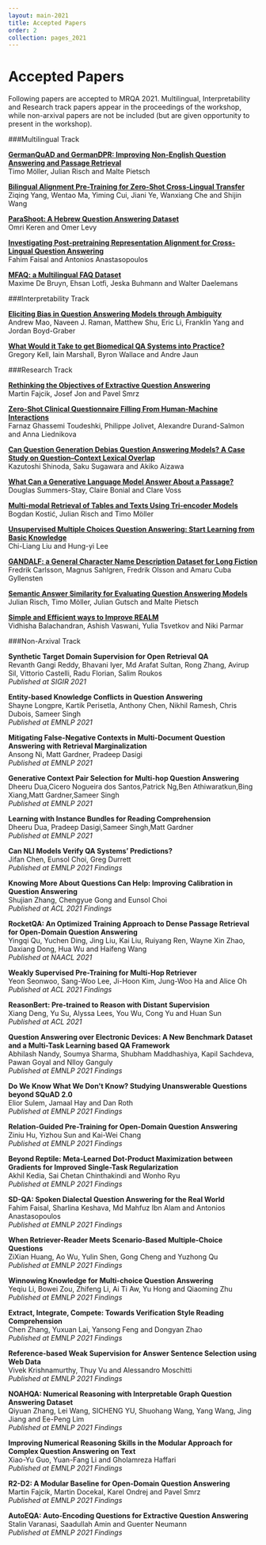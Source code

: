 ```yaml
---
layout: main-2021
title: Accepted Papers
order: 2
collection: pages_2021
---
```

# Accepted Papers

Following papers are accepted to MRQA 2021.
Multilingual, Interpretability and Research track papers appear in the proceedings of the workshop,
while non-arxival papers are not be included (but are given opportunity to present in the workshop).


###Multilingual Track


**[GermanQuAD and GermanDPR: Improving Non-English Question Answering and Passage Retrieval](/assets/papers/4_Paper.pdf)**<br />Timo Möller, Julian Risch and Malte Pietsch


**[Bilingual Alignment Pre-Training for Zero-Shot Cross-Lingual Transfer](/assets/papers/11_Paper.pdf)**<br />Ziqing Yang, Wentao Ma, Yiming Cui, Jiani Ye, Wanxiang Che and Shijin Wang


**[ParaShoot: A Hebrew Question Answering Dataset](/assets/papers/13_Paper.pdf)**<br />Omri Keren and Omer Levy


**[Investigating Post-pretraining Representation Alignment for Cross-Lingual Question Answering](/assets/papers/20_Paper.pdf)**<br />Fahim Faisal and Antonios Anastasopoulos


**[MFAQ: a Multilingual FAQ Dataset](/assets/papers/21_Paper.pdf)**<br />Maxime De Bruyn, Ehsan Lotfi, Jeska Buhmann and Walter Daelemans


###Interpretability Track


**[Eliciting Bias in Question Answering Models through Ambiguity](/assets/papers/10_Paper.pdf)**<br />Andrew Mao, Naveen J. Raman, Matthew Shu, Eric Li, Franklin Yang and Jordan Boyd-Graber


**[What Would it Take to get Biomedical QA Systems into Practice?](/assets/papers/14_Paper.pdf)**<br />Gregory Kell, Iain Marshall, Byron Wallace and Andre Jaun


###Research Track


**[Rethinking the Objectives of Extractive Question Answering](/assets/papers/2_Paper.pdf)**<br />Martin Fajcik, Josef Jon and Pavel Smrz


**[Zero-Shot Clinical Questionnaire Filling From Human-Machine Interactions](/assets/papers/5_Paper.pdf)**<br />Farnaz Ghassemi Toudeshki, Philippe Jolivet, Alexandre Durand-Salmon and Anna Liednikova


**[Can Question Generation Debias Question Answering Models? A Case Study on Question–Context Lexical Overlap](/assets/papers/6_Paper.pdf)**<br />Kazutoshi Shinoda, Saku Sugawara and Akiko Aizawa


**[What Can a Generative Language Model Answer About a Passage?](/assets/papers/7_Paper.pdf)**<br />Douglas Summers-Stay, Claire Bonial and Clare Voss


**[Multi-modal Retrieval of Tables and Texts Using Tri-encoder Models](/assets/papers/8_Paper.pdf)**<br />Bogdan Kostić, Julian Risch and Timo Möller


**[Unsupervised Multiple Choices Question Answering: Start Learning from Basic Knowledge](/assets/papers/18_Paper.pdf)**<br />Chi-Liang Liu and Hung-yi Lee


**[GANDALF: a General Character Name Description Dataset for Long Fiction](/assets/papers/19_Paper.pdf)**<br />Fredrik Carlsson, Magnus Sahlgren, Fredrik Olsson and Amaru Cuba Gyllensten


**[Semantic Answer Similarity for Evaluating Question Answering Models](/assets/papers/22_Paper.pdf)**<br />Julian Risch, Timo Möller, Julian Gutsch and Malte Pietsch


**[Simple and Efficient ways to Improve REALM](/assets/papers/24_Paper.pdf)**<br />Vidhisha Balachandran, Ashish Vaswani, Yulia Tsvetkov and Niki Parmar


###Non-Arxival Track


**Synthetic Target Domain Supervision for Open Retrieval QA**<br />Revanth Gangi Reddy, Bhavani Iyer, Md Arafat Sultan, Rong Zhang, Avirup Sil, Vittorio Castelli, Radu Florian, Salim Roukos<br />*Published at SIGIR 2021*


**Entity-based Knowledge Conflicts in Question Answering**<br />Shayne Longpre, Kartik Perisetla, Anthony Chen, Nikhil Ramesh, Chris Dubois, Sameer Singh<br />*Published at EMNLP 2021*


**Mitigating False-Negative Contexts in Multi-Document Question Answering with Retrieval Marginalization**<br />Ansong Ni, Matt Gardner, Pradeep Dasigi<br />*Published at EMNLP 2021*


**Generative Context Pair Selection for Multi-hop Question Answering**<br />Dheeru Dua,Cicero Nogueira dos Santos,Patrick Ng,Ben Athiwaratkun,Bing Xiang,Matt Gardner,Sameer Singh<br />*Published at EMNLP 2021*


**Learning with Instance Bundles for Reading Comprehension**<br />Dheeru Dua, Pradeep Dasigi,Sameer Singh,Matt Gardner<br />*Published at EMNLP 2021*


**Can NLI Models Verify QA Systems’ Predictions?**<br />Jifan Chen, Eunsol Choi, Greg Durrett<br />*Published at EMNLP 2021 Findings*


**Knowing More About Questions Can Help: Improving Calibration in Question Answering**<br />Shujian Zhang, Chengyue Gong and Eunsol Choi<br />*Published at ACL 2021 Findings*


**RocketQA: An Optimized Training Approach to Dense Passage Retrieval for Open-Domain Question Answering**<br />Yingqi Qu, Yuchen Ding, Jing Liu, Kai Liu, Ruiyang Ren, Wayne Xin Zhao, Daxiang Dong, Hua Wu and Haifeng Wang<br />*Published at NAACL 2021*


**Weakly Supervised Pre-Training for Multi-Hop Retriever**<br />Yeon Seonwoo, Sang-Woo Lee, Ji-Hoon Kim, Jung-Woo Ha and Alice Oh<br />*Published at ACL 2021 Findings*


**ReasonBert: Pre-trained to Reason with Distant Supervision**<br />Xiang Deng, Yu Su, Alyssa Lees, You Wu, Cong Yu and Huan Sun<br />*Published at ACL 2021*


**Question Answering over Electronic Devices: A New Benchmark Dataset and a Multi-Task Learning based QA Framework**<br />Abhilash Nandy, Soumya Sharma, Shubham Maddhashiya, Kapil Sachdeva, Pawan Goyal and NIloy Ganguly<br />*Published at EMNLP 2021 Findings*


**Do We Know What We Don't Know? Studying Unanswerable Questions beyond SQuAD 2.0**<br />Elior Sulem, Jamaal Hay and Dan Roth<br />*Published at EMNLP 2021 Findings*


**Relation-Guided Pre-Training for Open-Domain Question Answering**<br />Ziniu Hu, Yizhou Sun and Kai-Wei Chang<br />*Published at EMNLP 2021 Findings*


**Beyond Reptile: Meta-Learned Dot-Product Maximization between Gradients for Improved Single-Task Regularization**<br />Akhil Kedia, Sai Chetan Chinthakindi and Wonho Ryu<br />*Published at EMNLP 2021 Findings*


**SD-QA: Spoken Dialectal Question Answering for the Real World**<br />Fahim Faisal, Sharlina Keshava, Md Mahfuz Ibn Alam and Antonios Anastasopoulos<br />*Published at EMNLP 2021 Findings*


**When Retriever-Reader Meets Scenario-Based Multiple-Choice Questions**<br />ZiXian Huang, Ao Wu, Yulin Shen, Gong Cheng and Yuzhong Qu<br />*Published at EMNLP 2021 Findings*


**Winnowing Knowledge for Multi-choice Question Answering**<br />Yeqiu Li, Bowei Zou, Zhifeng Li, Ai Ti Aw, Yu Hong and Qiaoming Zhu<br />*Published at EMNLP 2021 Findings*


**Extract, Integrate, Compete: Towards Verification Style Reading Comprehension**<br />Chen Zhang, Yuxuan Lai, Yansong Feng and Dongyan Zhao<br />*Published at EMNLP 2021 Findings*


**Reference-based Weak Supervision for Answer Sentence Selection using Web Data**<br />Vivek Krishnamurthy, Thuy Vu and Alessandro Moschitti<br />*Published at EMNLP 2021 Findings*


**NOAHQA: Numerical Reasoning with Interpretable Graph Question Answering Dataset**<br />Qiyuan Zhang, Lei Wang, SICHENG YU, Shuohang Wang, Yang Wang, Jing Jiang and Ee-Peng Lim<br />*Published at EMNLP 2021 Findings*


**Improving Numerical Reasoning Skills in the Modular Approach for Complex Question Answering on Text**<br />Xiao-Yu Guo, Yuan-Fang Li and Gholamreza Haffari<br />*Published at EMNLP 2021 Findings*


**R2-D2: A Modular Baseline for Open-Domain Question Answering**<br />Martin Fajcik, Martin Docekal, Karel Ondrej and Pavel Smrz<br />*Published at EMNLP 2021 Findings*


**AutoEQA: Auto-Encoding Questions for Extractive Question Answering**<br />Stalin Varanasi, Saadullah Amin and Guenter Neumann<br />*Published at EMNLP 2021 Findings*


